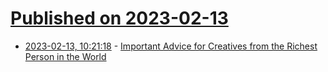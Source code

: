 # [Published on 2023-02-13](index.md)

* [2023-02-13, 10:21:18](https://news.ycombinator.com/item?id=34771947) - [Important Advice for Creatives from the Richest Person in the World](https://johnpweiss.com/blog/184575/important-advice-for-creatives-from-the-richest-person-in-the-world)
